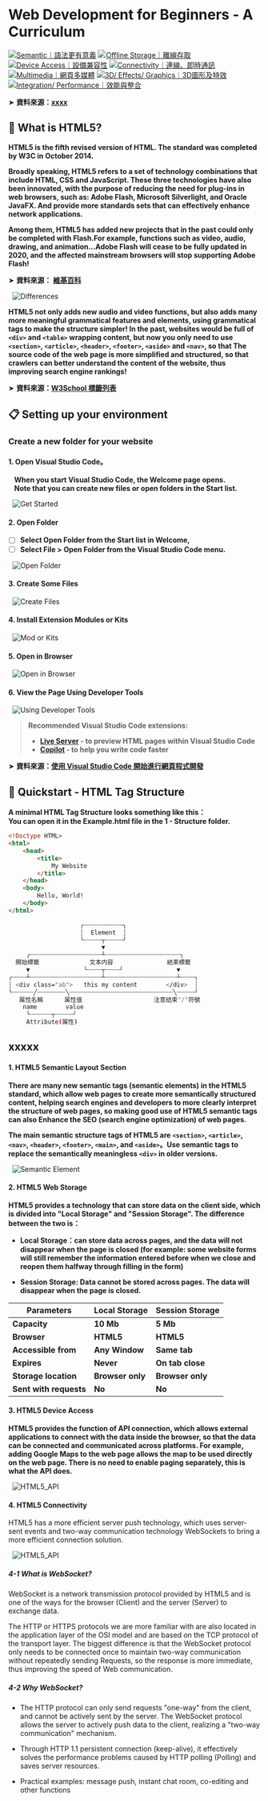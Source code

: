 # Web Development for Beginners - A Curriculum
[![Semantic｜語法更有意義](svg)](位置)
[![Offline Storage｜離線存取](svg)](位置)
[![Device Access｜設備兼容性](svg)](位置)
[![Connectivity｜連線、即時通訊](svg)](位置)
[![Multimedia｜網頁多媒體](svg)](位置)
[![3D/ Effects/ Graphics｜3D圖形及特效](svg)](位置)
[![Integration/ Performance｜效能與整合](svg)](位置)

➤  **資料來源：**[**xxxx**](https://zh.wikipedia.org/zh-tw/HTML5) 

## 📣 What is HTML5?

**HTML5 is the fifth revised version of HTML. The standard was completed by W3C in October 2014.**

**Broadly speaking, HTML5 refers to a set of technology combinations that include HTML, CSS and JavaScript. These three technologies have also been innovated, with the purpose of reducing the need for plug-ins in web browsers, such as: Adobe Flash, Microsoft Silverlight, and Oracle JavaFX. And provide more standards sets that can effectively enhance network applications.**

**Among them, HTML5 has added new projects that in the past could only be completed with Flash.For example, functions such as video, audio, drawing, and animation...Adobe Flash will cease to be fully updated in 2020, and the affected mainstream browsers will stop supporting Adobe Flash!**

➤  **資料來源：** [**維基百科**](https://zh.wikipedia.org/zh-tw/HTML5)   

&nbsp; <img src="./Images/Semantic Element Differences .jpg" alt="Differences"/>

**HTML5 not only adds new audio and video functions, but also adds many more meaningful grammatical features and elements, using grammatical tags to make the structure simpler! In the past, websites would be full of `<div>` and `<table>` wrapping content, but now you only need to use `<section>`, `<article>`, `<header>`, `<footer>`, `<aside>` and `<nav>`, so that The source code of the web page is more simplified and structured, so that crawlers can better understand the content of the website, thus improving search engine rankings!**

➤  **資料來源：**[**W3School 標籤列表**](https://www.w3schools.com/tags/default.asp) 


## 📋 Setting up your environment

### Create a new folder for your website

#### 1. Open Visual Studio Code。

&nbsp;&nbsp; **When you start Visual Studio Code, the Welcome page opens.**  
&nbsp;&nbsp; **Note that you can create new files or open folders in the Start list.**

&nbsp; <img src="./Images/vscode - get started.png" alt="Get Started"/>

#### 2. Open Folder

- [ ] **Select Open Folder from the Start list in Welcome,**  
- [ ] **Select File > Open Folder from the Visual Studio Code menu.**

&nbsp; <img src="./Images/vscode - open folder.png" alt="Open Folder"/>

#### 3. Create Some Files

&nbsp; <img src="./Images/vscode - explorer view.png" alt=" Create Files"/>

#### 4. Install Extension Modules or Kits

&nbsp; <img src="./Images/vscode - extension.png" alt="Mod or Kits"/>

#### 5. Open in Browser

&nbsp; <img src="./Images/vscode - open in browser.png" alt="Open in Browser"/>

#### 6. View the Page Using Developer Tools

&nbsp; <img src="./Images/vscode - developer tools elements tab.png" alt="Using Developer Tools"/>

>  **Recommended Visual Studio Code extensions:**
>
> * **[Live Server](https://marketplace.visualstudio.com/items?itemName=ritwickdey.LiveServer&WT.mc_id=academic-77807-sagibbon) - to preview HTML pages within Visual Studio Code**
> * **[Copilot](https://marketplace.visualstudio.com/items?itemName=GitHub.copilot&WT.mc_id=academic-77807-sagibbon) - to help you write code faster**

➤  **資料來源：**[**使用 Visual Studio Code 開始進行網頁程式開發**](https://learn.microsoft.com/zh-tw/training/modules/get-started-with-web-development/) 

## 🌱 Quickstart - HTML Tag Structure

**A minimal HTML Tag Structure looks something like this：**  
**You can open it in the Example.html file in the 1 - Structure folder.**

```html
<!Doctype HTML>
<html>
	<head>
		<title>
			My Website
		</title>
	</head>
	<body>
		Hello, World!	
	</body>
</html>
```














```bash
                    ╭┈┈┈┈┈┈┈┈┈┈┈╮
                    ┆  Element  ┆
                    ╰┈┈┈┈┈┬┈┈┈┈┈╯
                          ▼ 
     ╭┈┈┈┈┈┈┈┈┈┈┈┈┈┈┈┈┈┈┈┈┴┈┈┈┈┈┈┈┈┈┈┈┈┈┈┈┈┈┈┈┈┈╮
  開始標籤              文本内容               結束標籤
     ▼               ╰┈┈┈┈┬┈┈┈┈╯               ▼
╭┈┈┈┈┴┈┈┈┈┈┈┈┈┈┈┈┈┈┈┈┈┈┈┈┈┴┈┈┈┈┈┈┈┈┈┈┈┈┈┈┈┈┈┈┈┈┴┈┈┈┈╮
┆ <div class="ab">   this my content        </div>  ┆
╰┈┈┈┈┈┈╱┈┈┈┈┈┈┈┈╲┈┈┈┈┈┈┈┈┈┈┈┈┈┈┈┈┈┈┈┈┈┈┈┈┈┈┈┈┈╲┈┈┈┈┈╯
   属性名稱      属性值                    注意结束"/"符號
    name        value
     ╰┈┈┈┈┈┈┬┈┈┈┈┈╯
     Attribute(属性)
```

## xxxxx

#### 1. HTML5 Semantic Layout Section

**There are many new semantic tags (semantic elements) in the HTML5 standard, which allow web pages to create more semantically structured content, helping search engines and developers to more clearly interpret the structure of web pages, so making good use of HTML5 semantic tags can also Enhance the SEO (search engine optimization) of web pages.**

**The main semantic structure tags of HTML5 are `<section>`, `<article>`, `<nav>`, `<header>`, `<footer>`, `<main>`, and `<aside>`。Use semantic tags to replace the semantically meaningless `<div>` in older versions.**

&nbsp; <img src="./Images/Semantic Element .png" alt="Semantic Element"/>

#### 2. HTML5 Web Storage

**HTML5 provides a technology that can store data on the client side, which is divided into "Local Storage" and "Session Storage". The difference between the two is：**

* **Local Storage：can store data across pages, and the data will not disappear when the page is closed (for example: some website forms will still remember the information entered before when we close and reopen them halfway through filling in the form)**

* **Session Storage: Data cannot be stored across pages. The data will disappear when the page is closed.**

| **Parameters** | **Local Storage** | **Session Storage** | 
| ---- | ---- | ---- | 
| **Capacity** | **10 Mb** | **5 Mb** | 
| **Browser** | **HTML5** | **HTML5** | 
| **Accessible from** | **Any Window** | **Same tab** |
| **Expires** | **Never** | **On tab close** |
| **Storage location** | **Browser only** | **Browser only** | 
| **Sent with requests** | **No** | **No** |


#### 3. HTML5 Device Access

**HTML5 provides the function of API connection, which allows external applications to connect with the data inside the browser, so that the data can be connected and communicated across platforms. For example, adding Google Maps to the web page allows the map to be used directly on the web page. There is no need to enable paging separately, this is what the API does.**

&nbsp; <img src="./Images/HTML5_APIs.svg" alt="HTML5_API"/>

#### 4. HTML5 Connectivity

HTML5 has a more efficient server push technology, which uses server-sent events and two-way communication technology WebSockets to bring a more efficient connection solution.

&nbsp; <img src="./Images/WebStock .png" alt="HTML5_API"/>

##### 4-1 What is WebSocket?

WebSocket is a network transmission protocol provided by HTML5 and is one of the ways for the browser (Client) and the server (Server) to exchange data.

The HTTP or HTTPS protocols we are more familiar with are also located in the application layer of the OSI model and are based on the TCP protocol of the transport layer. The biggest difference is that the WebSocket protocol only needs to be connected once to maintain two-way communication without repeatedly sending Requests, so the response is more immediate, thus improving the speed of Web communication.

##### 4-2 Why WebSocket?

* The HTTP protocol can only send requests "one-way" from the client, and cannot be actively sent by the server. The WebSocket protocol allows the server to actively push data to the client, realizing a "two-way communication" mechanism.

* Through HTTP 1.1 persistent connection (keep-alive), it effectively solves the performance problems caused by HTTP polling (Polling) and saves server resources.

* Practical examples: message push, instant chat room, co-editing and other functions
